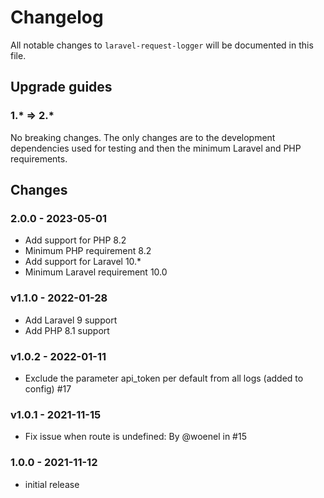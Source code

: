 # Changelog

All notable changes to `laravel-request-logger` will be documented in this file.

## Upgrade guides

### 1.* => 2.*

No breaking changes. The only changes are to the development dependencies used for testing and then the minimum Laravel and PHP requirements.

## Changes

### 2.0.0 - 2023-05-01

- Add support for PHP 8.2
- Minimum PHP requirement 8.2
- Add support for Laravel 10.*
- Minimum Laravel requirement 10.0

### v1.1.0 - 2022-01-28

- Add Laravel 9 support
- Add PHP 8.1 support

### v1.0.2 - 2022-01-11

- Exclude the parameter api_token per default from all logs (added to config) #17

### v1.0.1 - 2021-11-15

- Fix issue when route is undefined: By @woenel in #15

### 1.0.0 - 2021-11-12

- initial release
